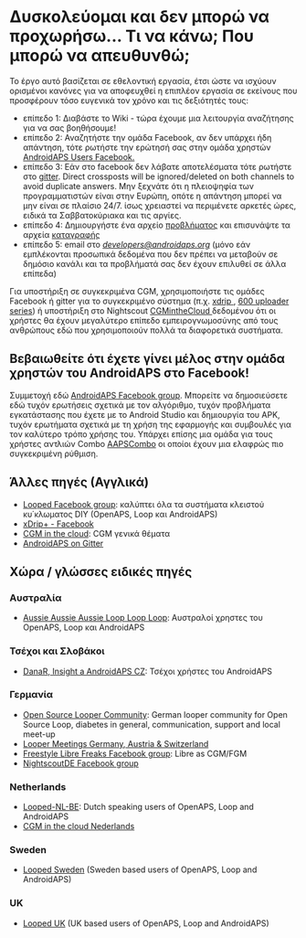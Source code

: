 # Δυσκολεύομαι και δεν μπορώ να προχωρήσω... Τι να κάνω; Που μπορώ να απευθυνθώ;

Το έργο αυτό βασίζεται σε εθελοντική εργασία, έτσι ώστε να ισχύουν ορισμένοι κανόνες για να αποφευχθεί η επιπλέον εργασία σε εκείνους που προσφέρουν τόσο ευγενικά τον χρόνο και τις δεξιότητές τους:

* επίπεδο 1: Διαβάστε το Wiki - τώρα έχουμε μια λειτουργία αναζήτησης για να σας βοηθήσουμε!
* επίπεδο 2: Αναζητήστε την ομάδα Facebook, αν δεν υπάρχει ήδη απάντηση, τότε ρωτήστε την ερώτησή σας στην ομάδα χρηστών [AndroidAPS Users Facebook.](https://www.facebook.com/groups/1900195340201874/)
* επίπεδο 3: Εάν στο facebook δεν λάβατε αποτελέσματα τότε ρωτήστε στο [gitter](https://gitter.im/MilosKozak/AndroidAPS). Direct crossposts will be ignored/deleted on both channels to avoid duplicate answers. Μην ξεχνάτε ότι η πλειοψηφία των προγραμματιστών είναι στην Ευρώπη, οπότε η απάντηση μπορεί να μην είναι σε πλαίσιο 24/7. ίσως χρειαστεί να περιμένετε αρκετές ώρες, ειδικά τα Σαββατοκύριακα και τις αργίες.
* επίπεδο 4: Δημιουργήστε ένα αρχείο [προβλήματος](https://github.com/MilosKozak/AndroidAPS/issues) και επισυνάψτε τα αρχεία [καταγραφής](../Usage/Accessing-logfiles.md)
* επίπεδο 5: email στο *developers@androidaps.org* (μόνο εάν εμπλέκονται προσωπικά δεδομένα που δεν πρέπει να μεταβούν σε δημόσιο κανάλι και τα προβλήματά σας δεν έχουν επιλυθεί σε άλλα επίπεδα)

Για υποστήριξη σε συγκεκριμένα CGM, χρησιμοποιήστε τις ομάδες Facebook ή gitter για το συγκεκριμένο σύστημα (π.χ. [xdrip ](https://www.facebook.com/groups/xDripG5/), [600 uploader series](https://www.facebook.com/groups/NightscoutForMedtronic/)) ή υποστήριξη στο Nightscout [CGMintheCloud ](https://www.facebook.com/groups/cgminthecloud/) δεδομένου ότι οι χρήστες θα έχουν μεγαλύτερο επίπεδο εμπειρογνωμοσύνης από τους ανθρώπους εδώ που χρησιμοποιούν πολλά τα διαφορετικά συστήματα.

## Βεβαιωθείτε ότι έχετε γίνει μέλος στην ομάδα χρηστών του AndroidAPS στο Facebook!

Συμμετοχή εδώ [AndroidAPS Facebook group](https://www.facebook.com/groups/1900195340201874/). Μπορείτε να δημοσιεύσετε εδώ τυχόν ερωτήσεις σχετικά με τον αλγόριθμο, τυχόν προβλήματα εγκατάστασης που έχετε με το Android Studio και δημιουργία του APK, τυχόν ερωτήματα σχετικά με τη χρήση της εφαρμογής και συμβουλές για τον καλύτερο τρόπο χρήσης του. Υπάρχει επίσης μια ομάδα για τους χρήστες αντλιών Combo [AAPSCombo](https://www.facebook.com/groups/127507891261169/) οι οποίοι έχουν μια ελαφρώς πιο συγκεκριμένη ρύθμιση.

## Άλλες πηγές (Αγγλικά)

* [Looped Facebook group](https://www.facebook.com/groups/TheLoopedGroup): καλύπτει όλα τα συστήματα κλειστού κυ΄κλωματος DIY (OpenAPS, Loop και AndroidAPS)
* [xDrip+ - Facebook](https://www.facebook.com/groups/xDripG5/)
* [CGM in the cloud](https://www.facebook.com/groups/cgminthecloud/): CGM γενικά θέματα
* [AndroidAPS on Gitter](https://gitter.im/MilosKozak/AndroidAPS)

## Χώρα / γλώσσες ειδικές πηγές

### Αυστραλία

* [Aussie Aussie Aussie Loop Loop Loop](https://www.facebook.com/groups/AussieLooping/): Αυστραλοί χρηστες του OpenAPS, Loop και AndroidAPS

### Τσέχοι και Σλοβάκοι

* [DanaR, Insight a AndroidAPS CZ](https://www.facebook.com/groups/AndroidAPSCZ/): Τσέχοι χρήστες του AndroidAPS

### Γερμανία

* [Open Source Looper Community](https://de.loopercommunity.org/): German looper community for Open Source Loop, diabetes in general, communication, support and local meet-up
* [Looper Meetings Germany, Austria & Switzerland](https://de.loopercommunity.org/c/veranstaltungen/l/calendar)
* [Freestyle Libre Freaks Facebook group](https://www.facebook.com/groups/FreestyleLibreFreaks/): Libre as CGM/FGM
* [NightscoutDE Facebook group](https://www.facebook.com/groups/nightscoutDE/)

### Netherlands

* [Looped-NL-BE](https://www.facebook.com/groups/117102135652893): Dutch speaking users of OpenAPS, Loop and AndroidAPS
* [CGM in the cloud Nederlands](https://www.facebook.com/groups/1764754560436596)

### Sweden

* [Looped Sweden](https://www.facebook.com/groups/661514380864081/) (Sweden based users of OpenAPS, Loop and AndroidAPS)

### UK

* [Looped UK](https://www.facebook.com/groups/LoopedUK/) (UK based users of OpenAPS, Loop and AndroidAPS)
